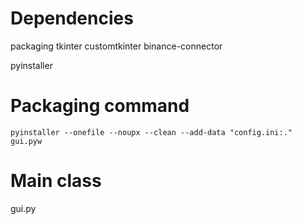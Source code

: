 # Dependencies
packaging
tkinter
customtkinter
binance-connector

pyinstaller

# Packaging command
```pyinstaller --onefile --noupx --clean --add-data "config.ini:." gui.pyw```

# Main class
gui.py